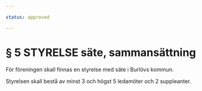 ```yaml
---

status: approved

---
```


# § 5 STYRELSE säte, sammansättning

För föreningen skall finnas en styrelse med säte i Burlövs kommun.

Styrelsen skall bestå av minst 3 och högst 5 ledamöter och 2 suppleanter.